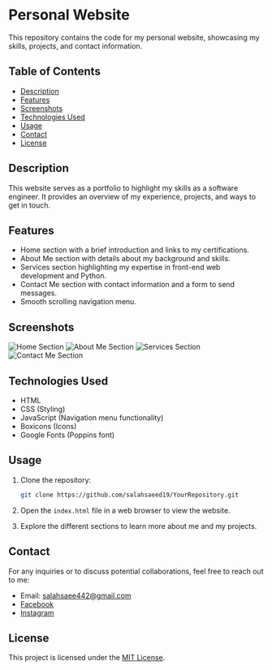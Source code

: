 # Personal Website

This repository contains the code for my personal website, showcasing my skills, projects, and contact information.

## Table of Contents

- [Description](#description)
- [Features](#features)
- [Screenshots](#screenshots)
- [Technologies Used](#technologies-used)
- [Usage](#usage)
- [Contact](#contact)
- [License](#license)

## Description

This website serves as a portfolio to highlight my skills as a software engineer. It provides an overview of my experience, projects, and ways to get in touch.

## Features

- Home section with a brief introduction and links to my certifications.
- About Me section with details about my background and skills.
- Services section highlighting my expertise in front-end web development and Python.
- Contact Me section with contact information and a form to send messages.
- Smooth scrolling navigation menu.

## Screenshots

![Home Section](/screenshots/home.png)
![About Me Section](/screenshots/about.png)
![Services Section](/screenshots/services.png)
![Contact Me Section](/screenshots/contact.png)

## Technologies Used

- HTML
- CSS (Styling)
- JavaScript (Navigation menu functionality)
- Boxicons (Icons)
- Google Fonts (Poppins font)

## Usage

1. Clone the repository:

   ```bash
   git clone https://github.com/salahsaeed19/YourRepository.git
   ```

2. Open the `index.html` file in a web browser to view the website.

3. Explore the different sections to learn more about me and my projects.

## Contact

For any inquiries or to discuss potential collaborations, feel free to reach out to me:

- Email: salahsaee442@gmail.com
- [Facebook](https://www.facebook.com/salahs.abusaif)
- [Instagram](https://www.instagram.com/salah_saeed19/)

## License

This project is licensed under the [MIT License](https://www.github.com/salahsaeed19/).
